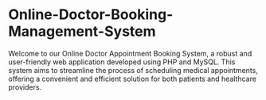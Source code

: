 # Online-Doctor-Booking-Management-System
Welcome to our Online Doctor Appointment Booking System, a robust and user-friendly web application developed using PHP and MySQL. This system aims to streamline the process of scheduling medical appointments, offering a convenient and efficient solution for both patients and healthcare providers.
